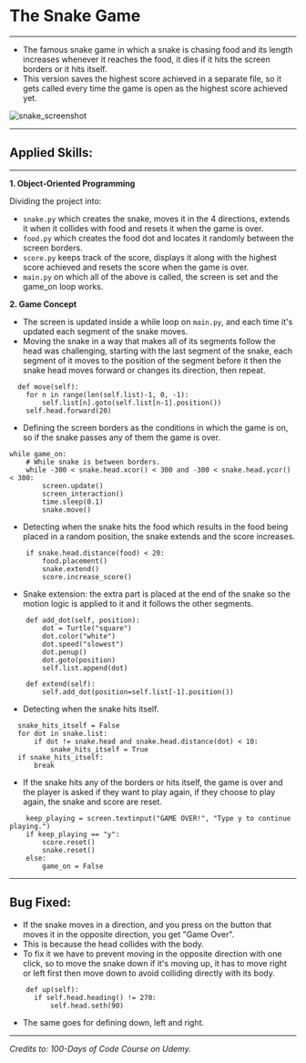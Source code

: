 # The Snake Game

---

- The famous snake game in which a snake is chasing food and its length increases whenever it reaches the food, it dies if it hits the screen borders or it hits itself.
- This version saves the highest score achieved in a separate file, so it gets called every time the game is open
as the highest score achieved yet.

![snake_screenshot](https://github.com/Abdelrahman-Elsaudy/Snake-Game/assets/158151388/d26a7de2-6f08-494c-86a5-7f7db5829042)

---

## Applied Skills:

---

**1. Object-Oriented Programming**

Dividing the project into:
- `snake.py` which creates the snake, moves it in the 4 directions, extends it when it collides with food and resets it
when the game is over.
- `food.py` which creates the food dot and locates it randomly between the screen borders.
- `score.py` keeps track of the score, displays it along with the highest score achieved and resets the score when the game is over.
- `main.py` on which all of the above is called, the screen is set and the game_on loop works.


**2. Game Concept**

- The screen is updated inside a while loop on `main.py`, and each time it's updated each segment of the snake moves.
- Moving the snake in a way that makes all of its segments follow the head was challenging, starting with the last segment of the snake, each segment of it moves to the position of the segment before it 
  then the snake head moves forward or changes its direction, then repeat.
```
  def move(self):
    for n in range(len(self.list)-1, 0, -1):
        self.list[n].goto(self.list[n-1].position())
    self.head.forward(20)
```

- Defining the screen borders as the conditions in which the game is on, so if the snake passes any of them the game is over.
```
while game_on:
    # While snake is between borders.
    while -300 < snake.head.xcor() < 300 and -300 < snake.head.ycor() < 300:
        screen.update()
        screen_interaction()
        time.sleep(0.1)
        snake.move()
```
- Detecting when the snake hits the food which results in the food being placed in a random position, the snake extends and the score increases.
```
    if snake.head.distance(food) < 20:
        food.placement()
        snake.extend()
        score.increase_score()
```
- Snake extension: the extra part is placed at the end of the snake so the motion logic is applied to it and it follows the other segments.
```    
    def add_dot(self, position):
        dot = Turtle("square")
        dot.color("white")
        dot.speed("slowest")
        dot.penup()
        dot.goto(position)
        self.list.append(dot)

    def extend(self):
        self.add_dot(position=self.list[-1].position())
```
- Detecting when the snake hits itself.
```    
  snake_hits_itself = False
  for dot in snake.list:
      if dot != snake.head and snake.head.distance(dot) < 10:
          snake_hits_itself = True
  if snake_hits_itself:
      break
```
- If the snake hits any of the borders or hits itself, the game is over and the player is asked if they want to play again,
if they choose to play again, the snake and score are reset.
```    
    keep_playing = screen.textinput("GAME OVER!", "Type y to continue playing.")
    if keep_playing == "y":
        score.reset()
        snake.reset()
    else:
        game_on = False
```

---

## Bug Fixed:

- If the snake moves in a direction, and you press on the button that moves it in the opposite direction, you get "Game Over".
- This is because the head collides with the body.
- To fix it we have to prevent moving in the opposite direction with one click, so to move the snake down if it's moving up,
it has to move right or left first then move down to avoid colliding directly with its body.
```
    def up(self):
      if self.head.heading() != 270:
          self.head.seth(90)
```
- The same goes for defining down, left and right.
---

_Credits to: 100-Days of Code Course on Udemy._